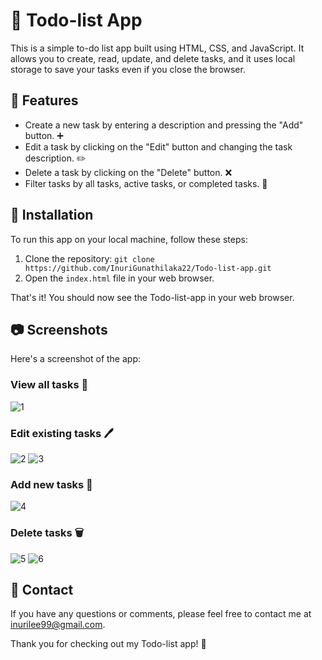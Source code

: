 # 📝 Todo-list App

This is a simple to-do list app built using HTML, CSS, and JavaScript. It allows you to create, read, update, and delete tasks, and it uses local storage to save your tasks even if you close the browser.

## 🌟 Features

- Create a new task by entering a description and pressing the "Add" button. ➕ 
- Edit a task by clicking on the "Edit" button and changing the task description. ✏️
- Delete a task by clicking on the "Delete" button. ❌
- Filter tasks by all tasks, active tasks, or completed tasks. 🎯

## 🚀 Installation

To run this app on your local machine, follow these steps:

1. Clone the repository: `git clone https://github.com/InuriGunathilaka22/Todo-list-app.git`
2. Open the `index.html` file in your web browser.

That's it! You should now see the Todo-list-app in your web browser.

## 📷 Screenshots

Here's a screenshot of the app:

### **View all tasks 👀**

![1](https://user-images.githubusercontent.com/87197299/230313569-d6f2c200-b24e-4df3-bc38-228ab2cc23fe.png)

### **Edit** existing tasks 🖊️

![2](https://user-images.githubusercontent.com/87197299/230313595-836d7e91-3119-47e2-9143-6626a9d80f3d.png)
![3](https://user-images.githubusercontent.com/87197299/230313623-34ddff86-97ff-42b7-a56c-0258911c6aa6.png)

### **Add new tasks 📝**
![4](https://user-images.githubusercontent.com/87197299/230313630-bc5526f9-4257-46f7-8ad3-ba297ca7fe8b.png)

### **Delete tasks 🗑️**

![5](https://user-images.githubusercontent.com/87197299/230316135-6e1127e5-3983-497f-9ad1-a1b6fa0f2ceb.png)
![6](https://user-images.githubusercontent.com/87197299/230316149-8721965b-0491-4198-b6da-423b8e0d8dcd.png)


## 📧 Contact

If you have any questions or comments, please feel free to contact me at inurilee99@gmail.com.

Thank you for checking out my Todo-list app! 🙏
